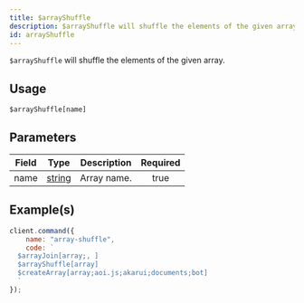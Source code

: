 ```yaml
---
title: $arrayShuffle
description: $arrayShuffle will shuffle the elements of the given array.
id: arrayShuffle
---
```


`$arrayShuffle` will shuffle the elements of the given array.

## Usage

```aoi
$arrayShuffle[name]
```

## Parameters

| Field | Type                                                                                              | Description | Required |
| ----- | ------------------------------------------------------------------------------------------------- | ----------- | :------: |
| name  | [string](https://developer.mozilla.org/en-US/docs/Web/JavaScript/Reference/Global_Objects/String) | Array name. |   true   |

## Example(s)

```javascript
client.command({
    name: "array-shuffle",
    code: `
  $arrayJoin[array;, ]
  $arrayShuffle[array]
  $createArray[array;aoi.js;akarui;documents;bot]
  `
});
```
